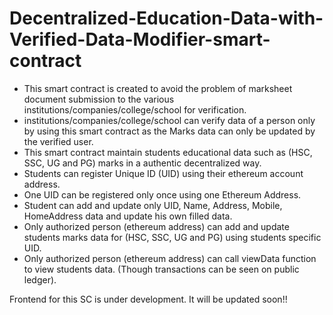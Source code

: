 # Decentralized-Education-Data-with-Verified-Data-Modifier-smart-contract
- This smart contract is created to avoid the problem of marksheet document submission to the various institutions/companies/college/school for verification.
- institutions/companies/college/school can verify data of a person only by using this smart contract as the Marks data can only be updated by the verified user.
- This smart contract maintain students educational data such as (HSC, SSC, UG and PG) marks in a authentic decentralized way.
- Students can register Unique ID (UID) using their ethereum account address.
- One UID can be registered only once using one Ethereum Address.
- Student can add and update only UID, Name, Address, Mobile, HomeAddress data and update his own filled data.
- Only authorized person (ethereum address) can add and update students marks data for (HSC, SSC, UG and PG) using students specific UID.
- Only authorized person (ethereum address) can call viewData function to view students data. (Though transactions can be seen on public ledger).


Frontend for this SC is under development. It will be updated soon!!
